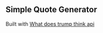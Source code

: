 ## Simple Quote Generator 

Built with [What does trump think api]('https://whatdoestrumpthink.com/api-docs/index.html')